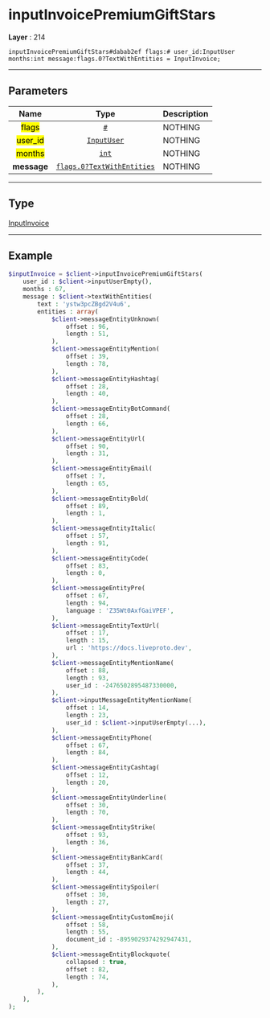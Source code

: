 # inputInvoicePremiumGiftStars

**Layer** : 214

```tl
inputInvoicePremiumGiftStars#dabab2ef flags:# user_id:InputUser months:int message:flags.0?TextWithEntities = InputInvoice;
```

---

## Parameters

| Name | Type | Description |
| :---: | :---: | :--- |
| <mark>flags</mark> | [`#`](type/#) | NOTHING |
| <mark>user_id</mark> | [`InputUser`](type/InputUser) | NOTHING |
| <mark>months</mark> | [`int`](type/int) | NOTHING |
| **message** | [`flags.0?TextWithEntities`](type/TextWithEntities) | NOTHING |

---

## Type

[InputInvoice](type/InputInvoice)

---

## Example

```php
$inputInvoice = $client->inputInvoicePremiumGiftStars(
	user_id : $client->inputUserEmpty(),
	months : 67,
	message : $client->textWithEntities(
		text : 'ystw3pcZBgd2V4u6',
		entities : array(
			$client->messageEntityUnknown(
				offset : 96,
				length : 51,
			),
			$client->messageEntityMention(
				offset : 39,
				length : 78,
			),
			$client->messageEntityHashtag(
				offset : 28,
				length : 40,
			),
			$client->messageEntityBotCommand(
				offset : 28,
				length : 66,
			),
			$client->messageEntityUrl(
				offset : 90,
				length : 31,
			),
			$client->messageEntityEmail(
				offset : 7,
				length : 65,
			),
			$client->messageEntityBold(
				offset : 89,
				length : 1,
			),
			$client->messageEntityItalic(
				offset : 57,
				length : 91,
			),
			$client->messageEntityCode(
				offset : 83,
				length : 0,
			),
			$client->messageEntityPre(
				offset : 67,
				length : 94,
				language : 'Z35Wt0AxfGaiVPEF',
			),
			$client->messageEntityTextUrl(
				offset : 17,
				length : 15,
				url : 'https://docs.liveproto.dev',
			),
			$client->messageEntityMentionName(
				offset : 88,
				length : 93,
				user_id : -2476502895487330000,
			),
			$client->inputMessageEntityMentionName(
				offset : 14,
				length : 23,
				user_id : $client->inputUserEmpty(...),
			),
			$client->messageEntityPhone(
				offset : 67,
				length : 84,
			),
			$client->messageEntityCashtag(
				offset : 12,
				length : 20,
			),
			$client->messageEntityUnderline(
				offset : 30,
				length : 70,
			),
			$client->messageEntityStrike(
				offset : 93,
				length : 36,
			),
			$client->messageEntityBankCard(
				offset : 37,
				length : 44,
			),
			$client->messageEntitySpoiler(
				offset : 30,
				length : 27,
			),
			$client->messageEntityCustomEmoji(
				offset : 58,
				length : 55,
				document_id : -8959029374292947431,
			),
			$client->messageEntityBlockquote(
				collapsed : true,
				offset : 82,
				length : 74,
			),
		),
	),
);
```